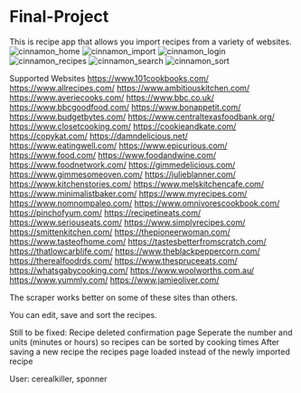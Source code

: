 # Final-Project

This is recipe app that allows you import recipes from a variety of websites.
![cinnamon_home](https://user-images.githubusercontent.com/59154911/137392024-1a043af3-ca47-4da9-a1d4-4237e8475c9f.jpg)
![cinnamon_import](https://user-images.githubusercontent.com/59154911/137392037-f45d6982-bd11-495c-9a1f-49979dcf5e21.jpg)
![cinnamon_login](https://user-images.githubusercontent.com/59154911/137392062-d670e16b-c62b-4c9c-b5fe-1cdd7f8fa66a.jpg)
![cinnamon_recipes](https://user-images.githubusercontent.com/59154911/137392074-be93ec1a-a11f-4b7a-b46b-3ddc91c7ce00.jpg)
![cinnamon_search](https://user-images.githubusercontent.com/59154911/137392083-6e6c3115-f82c-497d-914c-ca34ca8734e6.jpg)
![cinnamon_sort](https://user-images.githubusercontent.com/59154911/137392099-c32d57de-4e73-4129-9207-d342d66ff28d.jpg)

Supported Websites
https://www.101cookbooks.com/
https://www.allrecipes.com/
https://www.ambitiouskitchen.com/
https://www.averiecooks.com/
https://www.bbc.co.uk/
https://www.bbcgoodfood.com/
https://www.bonappetit.com/
https://www.budgetbytes.com/
https://www.centraltexasfoodbank.org/
https://www.closetcooking.com/
https://cookieandkate.com/
https://copykat.com/
https://damndelicious.net/
https://www.eatingwell.com/
https://www.epicurious.com/
https://www.food.com/
https://www.foodandwine.com/
https://www.foodnetwork.com/
https://gimmedelicious.com/
https://www.gimmesomeoven.com/
https://julieblanner.com/
https://www.kitchenstories.com/
https://www.melskitchencafe.com/
https://www.minimalistbaker.com/
https://www.myrecipes.com/
https://www.nomnompaleo.com/
https://www.omnivorescookbook.com/
https://pinchofyum.com/
https://recipetineats.com/
https://www.seriouseats.com/
https://www.simplyrecipes.com/
https://smittenkitchen.com/
https://thepioneerwoman.com/
https://www.tasteofhome.com/
https://tastesbetterfromscratch.com/
https://thatlowcarblife.com/
https://www.theblackpeppercorn.com/
https://therealfoodrds.com/
https://www.thespruceeats.com/
https://whatsgabycooking.com/
https://www.woolworths.com.au/
https://www.yummly.com/
https://www.jamieoliver.com/

The scraper works better on some of these sites than others.

You can edit, save and sort the recipes.

Still to be fixed:
Recipe deleted confirmation page
Seperate the number and units (minutes or hours) so recipes can be sorted by cooking times
After saving a new recipe the recipes page loaded instead of the newly imported recipe

User: cerealkiller, sponner
